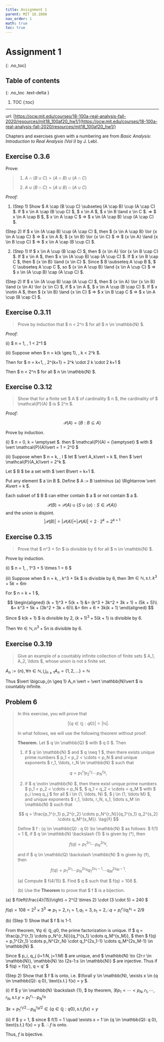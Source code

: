 ```yaml
---
title: Assignment 1
parent: MIT 18.100A
nav_order: 1
math: true
toc: true
---
```


# Assignment 1
{: .no_toc}

## Table of contents
{: .no_toc .text-delta }

1. TOC
{:toc}

---

url: [https://ocw.mit.edu/courses/18-100a-real-analysis-fall-2020/resources/mit18_100af20_hw1/](https://ocw.mit.edu/courses/18-100a-real-analysis-fall-2020/resources/mit18_100af20_hw1/)

Chapters and exercises given with a numbering are from *Basic Analysis: Introduction to
Real Analysis (Vol I)* by J. Lebl.

## Exercise 0.3.6 

Prove:

> 1) $A\cap (B\cup C)=(A\cap B)\cup (A\cap C)$
> 
> 2) $A\cup (B\cap C)=(A\cup B)\cap (A\cup C)$

*Proof:*

1) (Step 1) Show $ A \cap (B \cup C) \subseteq (A \cap B) \cup (A \cap C) $. If $ x \in A \cap (B \cup C) $, $ x \in A $, $ x \in B \land x \in C $. $\Rightarrow$ $ x \in A \cap B $, $ x \in A \cap C $ $\Rightarrow$ $ x \in (A \cap B) \cup (A \cap C) $.

(Step 2) If $ x \in (A \cap B) \cup (A \cap C) $, then $ \{x \in A \cap B\} \lor \{x \in A \cap C\} $ $\Rightarrow$ $ x \in A $; $ \{x \in B\} \lor \{x \in C\} $ $\Rightarrow$ $ \{x \in A\} \land \{x \in B \cup C\} $ $\Rightarrow$ $ x \in A \cap (B \cup C) $.

2) (Step 1) If $ x \in A \cup (B \cap C) $, then $ \{x \in A\} \lor \{x \in B \cap C\} $. If $ x \in A $, then $ x \in (A \cup B) \cap (A \cup C) $. If $ x \in B \cap C $, then $ \{x \in B\} \land \{x \in C\} $. Since $ B \subseteq A \cup B $, $ C \subseteq A \cup C $, so $ \{x \in A \cup B\} \land \{x \in A \cup C\} $ $\Rightarrow$ $ x \in (A \cup B) \cap (A \cup C) $.

(Step 2) If $ x \in (A \cup B) \cap (A \cup C) $, then $ \{x \in A\} \lor \{x \in B\} \land \{x \in A\} \lor \{x \in C\} $, if $ x \in A $, $ x \in A \cup (B \cap C) $. If $ x \notin A $, then $ \{x \in B\} \land \{x \in C\} $ $\Rightarrow$ $ x \in B \cap C $ $\Rightarrow$ $ x \in A \cup (B \cap C) $.

## Exercise 0.3.11

> Prove by induction that $ n < 2^n $ for all $ n \in \mathbb{N} $.

*Proof:*

(i) $ n = 1, \, 1 < 2^1 $

(ii) Suppose when $ n = k(k \geq 1), \, k < 2^k $.

Then for $ n = k+1, \, 2^{k+1} = 2^k \cdot 2 k \cdot 2 k+1 $

Then $ n < 2^n $ for all $ n \in \mathbb{N} $.

## Exercise 0.3.12

> Show that for a finite set $ A $ of cardinality $ n $, the cardinality of $ \mathcal{P}(A) $ is $ 2^n $.

*Proof:*

$$\mathcal{P}(A) = \{B : B \subseteq A\}$$

Prove by induction.

(i) $ n = 0, k = \emptyset $. then $ \mathcal{P}(A) = \{\emptyset\} $ with $ \vert \mathcal{P}(A)\vert  = 1 = 2^0 $

(ii) Suppose when $ n = k, \, l $ let $ \vert A_k\vert  = k $, then $ \vert \mathcal{P}(A_k)\vert  = 2^k $.

Let $ B $ be a set with $ \vert B\vert  = k+1 $.

Put any element $ a \in B $. Define $ A := B \setminus \{a\} \Rightarrow \vert A\vert  = k $.

Each subset of $ B $ can either contain $ a $ or not contain $ a $.


$$\mathcal{P}(B) = \mathcal{P}(A) \cup \{ S \cup \{a\} : S \in \mathcal{P}(A)\}$$
and the union is disjoint.
$$
\vert \mathcal{P}(B)\vert  = \vert \mathcal{P}(A)\vert  + \vert \mathcal{P}(A)\vert  = 2 \cdot 2^k = 2^{k+1}
$$

## Exercise 0.3.15

> Prove that $ n^3 + 5n $ is divisible by 6 for all $ n \in \mathbb{N} $.

Prove by induction.

(i) $ n = 1, \, 1^3 + 5 \times 1 = 6 $

(ii) Suppose when $ n = k, \, k^3 + 5k $ is divisible by 6, then $\exists m \in \mathbb{N}, \, \text{s.t.} \, k^3 + 5k = 6m$

For $ n = k + 1 $,

$$
\begin{aligned}
(k + 1)^3 + 5(k + 1) &= (k^3 + 3k^2 + 3k + 1) + (5k + 5)\\
&= k^3 + 5k + (3k^2 + 3k + 6)\\
&= 6m + 6 + 3k(k + 1)
\end{aligned}
$$

Since $ k(k + 1) $ is divisible by 2, $(k + 1)^3 + 5(k + 1)$ is divisible by 6.

Then $\forall n \in \mathbb{N}, \, n^3 + 5n$ is divisible by 6.

## Exercise 0.3.19

> Give an example of a countably infinite collection of finite sets $ A_1, A_2, \ldots $, whose union is not a finite set.

$A_n := \{n\}, \forall n \in \mathbb{N}, \bigcup_{n \geq 1} A_n = \{1, 2, \ldots\} = \mathbb{N}$

Thus $\vert  \bigcup_{n \geq 1} A_n \vert  = \vert \mathbb{N}\vert $ is countably infinite.

## Problem 6

> In this exercise, you will prove that  
> 
> $$ \vert \{q \in \mathbb{Q} : q 0\}\vert  = \vert \mathbb{N}\vert . $$  
> 
> In what follows, we will use the following theorem without proof:  
> 
> **Theorem.** Let $ q \in \mathbb{Q} $ with $ q 0 $. Then  
> 1) if $ q \in \mathbb{N} $ and $ q \neq 1 $, then there exists unique prime numbers $ p_1 < p_2 < \cdots < p_N $ and unique exponents $ r_1, \ldots, r_N \in \mathbb{N} $ such that  
> 
> $$ q = p_1^{r_1} p_2^{r_2} \cdots p_N^{r_N}, \tag{†} $$  
> 
> 2) if $ q \notin \mathbb{N} $, then there exist unique prime numbers $ p_1 < p_2 < \cdots < p_N $, $ q_1 < q_2 < \cdots < q_M $ with $ p_i \neq q_j $ for all $ i \in \{1, \ldots, N\} $, $ j \in \{1, \ldots M\} $, and unique exponents $ r_1, \ldots, r_N, s_1, \ldots s_M \in \mathbb{N} $ such that  
> 
> $$ q = \frac{p_1^{r_1} p_2^{r_2} \cdots p_N^{r_N}}{q_1^{s_1} q_2^{s_2} \cdots q_M^{s_M}}. \tag{‡} $$  
> 
> Define $ f : \{q \in \mathbb{Q} : q 0\} \to \mathbb{N} $ as follows: $ f(1) = 1 $, if $ q \in \mathbb{N} \backslash \{1\} $ is given by (†), then  
> 
> $$ f(q) = p_1^{2r_1} \cdots p_N^{2r_N}, $$ 
>  
> and if $ q \in \mathbb{Q} \backslash \mathbb{N} $ is given by (‡), then  
> 
> $$ f(q) = p_1^{2r_1} \cdots p_N^{2r_N} q_1^{2s_1-1} \cdots q_M^{2s_M-1}. $$  
> 
> (a) Compute $ f(4/15) $. Find $ q $ such that $ f(q) = 108 $.  
> 
> (b) Use the **Theorem** to prove that $ f $ is a bijection.

(a) $ f\left(\frac{4}{15}\right) = 2^{2 \times 2} \cdot (3 \cdot 5) = 240 $

$f(q) = 108 = 2^2 \times 3^3\Rightarrow p_1=2, r_1=1, q_1=3, s_1=2, \therefore q=p_i^{r_1}/q_i^{s_1} = 2/9$

(b) (Step 1) Show that $ f $ is 1-1.

From theorem, $\forall q \in \mathbb{Q}, q 0$, the prime factorization is unique. If $ q = \frac{p_1^{r_1} \cdots p_N^{r_N}}{q_1^{s_1} \cdots q_M^{s_M}}, $ then $ f(q) = p_1^{2r_1} \cdots p_N^{2r_N} \cdot q_1^{2s_1-1} \cdots q_M^{2s_M-1} \in \mathbb{N} $.

Since $ p_i, q_j (i=1:N, j=1:M) $ are unique, and $ \mathbb{N} \to \{2r:r \in \mathbb{N}\}, \mathbb{N} \to \{2s-1:s \in \mathbb{N}\} $ are injective. Thus if $ f(q) = f(q'), q = q' $

(Step 2) Show that $ f $ is onto, i.e. $\forall y \in \mathbb{N}, \exists x \in \{q \in \mathbb{Q}: q 0\}, \text{s.t.} f(x) = y $.

(i) If $ y \in \mathbb{N} \backslash \{1\}, $ by theorem, $\exists ! p_1 < \cdots < p_N, r_1, \cdots, r_N, \text{s.t.} y = p_1^{r_1} \cdots p_N^{r_N}$

$\exists x = p_1^{r_1/2} \cdots p_N^{r_N/2} \in \{q \in \mathbb{Q}: q 0\}, \text{s.t.} f(x) = y$

(ii) If $ y = 1, $ since $ f(1) = 1 \quad \exists x = 1 \in \{q \in \mathbb{Q}: q 0\}, \text{s.t.} f(x) = y $. $\therefore f$ is onto.

Thus, $f$ is bijective.